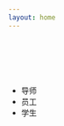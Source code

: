 ```yaml
---
layout: home
---
```

<!--index.md-->

<div class="container head" style="height:70px;">
</div>
<link href="./css/dialog.css" rel="stylesheet">

<div class="container">
	<input type="hidden" id="people_json" value='{"tutor":[{"id":"1","name":"李凤华","img":"./images/lifenghua.jpg","introduce":"李凤华，男，1966年3月出生，中国科学院信息工程研究所研究员、博士生导师，曾为北京电子科技学院教授、西安电子科技大学通信工程学院兼职教授、博士生导师，中国科学院“百人计划”学者。","span_id":"span_1"},{"id":"2","name":"牛犇","img":"./images/lifenghua.jpg","introduce":"xxx","span_id":"span_2"},{"id":"3","name":"郭云川","img":"./images/lifenghua.jpg","introduce":"xxx","span_id":"span_3"}],"worker":[{"id":"1","name":"耿魁","img":"./images/lifenghua.jpg","introduce":"xxx","span_id":"span_1"},{"id":"2","name":"张巧夺","img":"./images/lifenghua.jpg","introduce":"xxx","span_id":"span_2"},{"id":"3","name":"张玲翠","img":"./images/lifenghua.jpg","introduce":"xxx","span_id":"span_3"},{"id":"4","name":"周曙光","img":"./images/lifenghua.jpg","introduce":"xxx","span_id":"span_4"}],"student":[{"id":"1","name":"华佳烽","img":"./images/lifenghua.jpg","introduce":"xxx","span_id":"span_1"},{"id":"2","name":"孙哲","img":"./images/lifenghua.jpg","introduce":"xxx","span_id":"span_2"},{"id":"3","name":"王新宇","img":"./images/lifenghua.jpg","introduce":"xxx","span_id":"span_3"},{"id":"4","name":"陈莉莉","img":"./images/lifenghua.jpg","introduce":"xxx","span_id":"span_4"},{"id":"5","name":"吕梦凡","img":"./images/lifenghua.jpg","introduce":"xxx","span_id":"span_5"},{"id":"6","name":"李丁焱","img":"./images/lifenghua.jpg","introduce":"xxx","span_id":"span_6"},{"id":"7","name":"李凌","img":"./images/lifenghua.jpg","introduce":"xxx","span_id":"span_7"},{"id":"7","name":"李凌","img":"./images/lifenghua.jpg","introduce":"xxx","span_id":"span_8"},{"id":"7","name":"李凌","img":"./images/lifenghua.jpg","introduce":"xxx","span_id":"span_9"},{"id":"7","name":"李凌","img":"./images/lifenghua.jpg","introduce":"xxx","span_id":"span_10"},{"id":"7","name":"李凌","img":"./images/lifenghua.jpg","introduce":"xxx","span_id":"span_11"},{"id":"7","name":"李凌","img":"./images/lifenghua.jpg","introduce":"xxx","span_id":"span_12"},{"id":"7","name":"李凌","img":"./images/lifenghua.jpg","introduce":"xxx","span_id":"span_13"},{"id":"7","name":"李凌","img":"./images/lifenghua.jpg","introduce":"xxx","span_id":"span_14"},{"id":"7","name":"李凌","img":"./images/lifenghua.jpg","introduce":"xxx","span_id":"span_15"},{"id":"7","name":"李凌","img":"./images/lifenghua.jpg","introduce":"xxx","span_id":"span_16"},{"id":"7","name":"李凌","img":"./images/lifenghua.jpg","introduce":"xxx","span_id":"span_17"},{"id":"7","name":"李凌","img":"./images/lifenghua.jpg","introduce":"xxx","span_id":"span_18"},{"id":"7","name":"李凌","img":"./images/lifenghua.jpg","introduce":"xxx","span_id":"span_19"},{"id":"7","name":"李凌","img":"./images/lifenghua.jpg","introduce":"xxx","span_id":"span_20"},{"id":"7","name":"李凌","img":"./images/lifenghua.jpg","introduce":"xxx","span_id":"span_21"},{"id":"7","name":"李凌","img":"./images/lifenghua.jpg","introduce":"xxx","span_id":"span_22"},{"id":"7","name":"李凌","img":"./images/lifenghua.jpg","introduce":"xxx","span_id":"span_23"},{"id":"7","name":"李凌","img":"./images/lifenghua.jpg","introduce":"xxx","span_id":"span_24"},{"id":"7","name":"李凌","img":"./images/lifenghua.jpg","introduce":"xxx","span_id":"span_24"},{"id":"7","name":"李凌","img":"./images/lifenghua.jpg","introduce":"xxx","span_id":"span_24"},{"id":"7","name":"李凌","img":"./images/lifenghua.jpg","introduce":"xxx","span_id":"span_24"},{"id":"7","name":"李凌","img":"./images/lifenghua.jpg","introduce":"xxx","span_id":"span_24"},{"id":"7","name":"李凌","img":"./images/lifenghua.jpg","introduce":"xxx","span_id":"span_24"},{"id":"7","name":"李凌","img":"./images/lifenghua.jpg","introduce":"xxx","span_id":"span_24"},{"id":"7","name":"李凌","img":"./images/lifenghua.jpg","introduce":"xxx","span_id":"span_24"},{"id":"7","name":"李凌","img":"./images/lifenghua.jpg","introduce":"xxx","span_id":"span_24"},{"id":"7","name":"李凌","img":"./images/lifenghua.jpg","introduce":"xxx","span_id":"span_24"},{"id":"7","name":"李凌","img":"./images/lifenghua.jpg","introduce":"xxx","span_id":"span_24"},{"id":"7","name":"李凌","img":"./images/lifenghua.jpg","introduce":"xxx","span_id":"span_24"},{"id":"7","name":"李凌","img":"./images/lifenghua.jpg","introduce":"xxx","span_id":"span_24"},{"id":"7","name":"李凌","img":"./images/lifenghua.jpg","introduce":"xxx","span_id":"span_24"},{"id":"7","name":"李凌","img":"./images/lifenghua.jpg","introduce":"xxx","span_id":"span_24"},{"id":"7","name":"李凌","img":"./images/lifenghua.jpg","introduce":"xxx","span_id":"span_24"},{"id":"7","name":"李凌","img":"./images/lifenghua.jpg","introduce":"xxx","span_id":"span_24"},{"id":"7","name":"李凌","img":"./images/lifenghua.jpg","introduce":"xxx","span_id":"span_24"},{"id":"7","name":"李凌","img":"./images/lifenghua.jpg","introduce":"xxx","span_id":"span_24"},{"id":"7","name":"李凌","img":"./images/lifenghua.jpg","introduce":"xxx","span_id":"span_24"},{"id":"7","name":"李凌","img":"./images/lifenghua.jpg","introduce":"xxx","span_id":"span_24"},{"id":"7","name":"李凌","img":"./images/lifenghua.jpg","introduce":"xxx","span_id":"span_24"},{"id":"7","name":"李凌","img":"./images/lifenghua.jpg","introduce":"xxx","span_id":"span_24"},{"id":"7","name":"李凌","img":"./images/lifenghua.jpg","introduce":"xxx","span_id":"span_24"},{"id":"7","name":"李凌","img":"./images/lifenghua.jpg","introduce":"xxx","span_id":"span_24"},{"id":"7","name":"李凌","img":"./images/lifenghua.jpg","introduce":"xxx","span_id":"span_24"},{"id":"7","name":"李凌","img":"./images/lifenghua.jpg","introduce":"xxx","span_id":"span_24"},{"id":"7","name":"李凌","img":"./images/lifenghua.jpg","introduce":"xxx","span_id":"span_24"},{"id":"7","name":"李凌","img":"./images/lifenghua.jpg","introduce":"xxx","span_id":"span_24"},{"id":"7","name":"李凌","img":"./images/lifenghua.jpg","introduce":"xxx","span_id":"span_24"},{"id":"7","name":"李凌","img":"./images/lifenghua.jpg","introduce":"xxx","span_id":"span_24"},{"id":"7","name":"李凌","img":"./images/lifenghua.jpg","introduce":"xxx","span_id":"span_24"},{"id":"7","name":"李凌","img":"./images/lifenghua.jpg","introduce":"xxx","span_id":"span_24"},{"id":"7","name":"李凌","img":"./images/lifenghua.jpg","introduce":"xxx","span_id":"span_24"},{"id":"7","name":"李凌","img":"./images/lifenghua.jpg","introduce":"xxx","span_id":"span_24"},{"id":"7","name":"李凌","img":"./images/lifenghua.jpg","introduce":"xxx","span_id":"span_24"},{"id":"7","name":"李凌","img":"./images/lifenghua.jpg","introduce":"xxx","span_id":"span_24"},{"id":"7","name":"李凌","img":"./images/lifenghua.jpg","introduce":"xxx","span_id":"span_24"},{"id":"7","name":"李凌","img":"./images/lifenghua.jpg","introduce":"xxx","span_id":"span_24"},{"id":"7","name":"李凌","img":"./images/lifenghua.jpg","introduce":"xxx","span_id":"span_24"},{"id":"7","name":"李凌","img":"./images/lifenghua.jpg","introduce":"xxx","span_id":"span_24"},{"id":"7","name":"李凌","img":"./images/lifenghua.jpg","introduce":"xxx","span_id":"span_24"},{"id":"7","name":"李凌","img":"./images/lifenghua.jpg","introduce":"xxx","span_id":"span_24"},{"id":"7","name":"李凌","img":"./images/lifenghua.jpg","introduce":"xxx","span_id":"span_24"},{"id":"7","name":"李凌","img":"./images/lifenghua.jpg","introduce":"xxx","span_id":"span_24"},{"id":"7","name":"李凌","img":"./images/lifenghua.jpg","introduce":"xxx","span_id":"span_24"},{"id":"7","name":"李凌","img":"./images/lifenghua.jpg","introduce":"xxx","span_id":"span_24"},{"id":"7","name":"李凌","img":"./images/lifenghua.jpg","introduce":"xxx","span_id":"span_24"},{"id":"7","name":"李凌","img":"./images/lifenghua.jpg","introduce":"xxx","span_id":"span_24"},{"id":"7","name":"李凌","img":"./images/lifenghua.jpg","introduce":"xxx","span_id":"span_24"},{"id":"7","name":"李凌","img":"./images/lifenghua.jpg","introduce":"xxx","span_id":"span_24"},{"id":"7","name":"李凌","img":"./images/lifenghua.jpg","introduce":"xxx","span_id":"span_24"},{"id":"7","name":"李凌","img":"./images/lifenghua.jpg","introduce":"xxx","span_id":"span_24"},{"id":"7","name":"李凌","img":"./images/lifenghua.jpg","introduce":"xxx","span_id":"span_24"},{"id":"7","name":"李凌","img":"./images/lifenghua.jpg","introduce":"xxx","span_id":"span_24"},{"id":"7","name":"李凌","img":"./images/lifenghua.jpg","introduce":"xxx","span_id":"span_24"},{"id":"7","name":"李凌","img":"./images/lifenghua.jpg","introduce":"xxx","span_id":"span_24"},{"id":"7","name":"李凌","img":"./images/lifenghua.jpg","introduce":"xxx","span_id":"span_24"},{"id":"7","name":"李凌","img":"./images/lifenghua.jpg","introduce":"xxx","span_id":"span_24"},{"id":"7","name":"李凌","img":"./images/lifenghua.jpg","introduce":"xxx","span_id":"span_24"},{"id":"7","name":"李凌","img":"./images/lifenghua.jpg","introduce":"xxx","span_id":"span_24"},{"id":"7","name":"李凌","img":"./images/lifenghua.jpg","introduce":"xxx","span_id":"span_24"},{"id":"7","name":"李凌","img":"./images/lifenghua.jpg","introduce":"xxx","span_id":"span_24"},{"id":"7","name":"李凌","img":"./images/lifenghua.jpg","introduce":"xxx","span_id":"span_24"},{"id":"7","name":"李凌","img":"./images/lifenghua.jpg","introduce":"xxx","span_id":"span_24"},{"id":"7","name":"李凌","img":"./images/lifenghua.jpg","introduce":"xxx","span_id":"span_24"}]}' />
	<div class="row-xs-12" >
        <div class="col-xs-3 col-sm-3" > 
		<ul>
            <li class="list-group-item"><span id="tutor_c" style="cursor:pointer">导师</span></li>
            <li class="list-group-item"><span id="worker_c" style="cursor:pointer">员工</span></li>
            <li class="list-group-item"><span id="student_c" style="cursor:pointer">学生</span></li>
        </ul>
        </div>
        <div class="col-xs-9 col-sm-9">
			<table class="table">
				<caption id="caption"></caption>
				<tbody id="tbody">
				</tbody>
			</table>
        </div>
    </div>
</div>


<div class="dialog dialog_add" style="display: hidden;">
	<section class="dial_close"></section>
	<div id="img" style="text-align:center;margin-top:10px;"></div>
	<div id="name" style="text-align:center;margin-top:10px;"></div>
	<div id="introduce" style="margin-top:10px;margin-left:10px;margin-right:10px;"></div>
</div>
<script type="text/javascript">
	function f(str){
		if(str=="tutor")
			w = $("#caption")[0].innerHTML='导师';
		else if(str=="worker")
			w = $("#caption")[0].innerHTML='员工';
		else if(str=="student")
			w = $("#caption")[0].innerHTML='学生';
		w = $("#caption").width();
		$("#tbody")[0].innerHTML="";
		//列数
		var col_count = parseInt(w/80);
		var a = eval('(' + $("#people_json")[0].value + ')');
		var tutor_count = a[str].length
		//行数
		var row_count = parseInt(tutor_count/col_count+1);
		for(i=0;i<row_count;i++){
			var row = document.createElement('tr'); //创建行 
			for(j=0;j<col_count;j++){
				if(i*col_count+j>=tutor_count){
					break;
				}else{
					var idCell = document.createElement('td');
					idCell.innerHTML = "<span class='span_c' id="+a[str][i*col_count+j]['span_id']+" style='cursor:pointer;'>"+a[str][i*col_count+j]['name']+"</span>"; //填充数据 
					row.appendChild(idCell); 
				}
			}
			tbody.appendChild(row);
		}
		$(".span_c").click(function(){
			var id = $(this)[0].id;
			var a = eval('(' + $("#people_json")[0].value + ')');
			var str;
			if($("#caption")[0].innerHTML=='导师')
				str="tutor";
			else if($("#caption")[0].innerHTML=='员工')
				str="worker";
			else if($("#caption")[0].innerHTML=='学生')
				str="student";
			for(i=0;i<a[str].length;i++){
				if(a[str][i]['span_id']==id){
					var obj=a[str][i];
					break;
				}
			}
			$(".dialog").show(100,function(){
				$(".dialog").addClass("dialog_add");
				$(".dial_close").addClass("dial_close_add");
				$(".dial_area").focus();
				$(".dial_close").removeClass("dial_close_add");
				$("#img")[0].innerHTML='<img src='+obj['img']+' style="margin:0;auto;">';
				$("#name")[0].innerHTML='<h2 style="margin:0;auto;">'+obj['name']+'</h2>';
				$("#introduce")[0].innerHTML=obj['introduce'];
			});
		});
		$(".dial_close").click(function(){
				$("#introduce")[0].innerHTML='';
			$(this).addClass("dial_close_add");
			$(".dialog").delay(100).hide(400,function(){
				$(".dialog").removeClass("dialog_add");
				$(".dial_close").addClass("dial_close_add");
			});
		});
	}

	function tutor(){
		f('tutor');
	}
	function worker(){
		f('worker');
	}
	function student(){
		f('student');
	}
	$("#tutor_c").click(tutor);
	$("#worker_c").click(worker);
	$("#student_c").click(student);
	
	$(document).ready(function(){
		tutor();
		
	});
</script>

<!--End index.html-->
